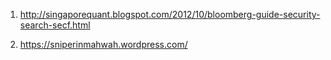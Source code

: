 1. http://singaporequant.blogspot.com/2012/10/bloomberg-guide-security-search-secf.html

2. https://sniperinmahwah.wordpress.com/
